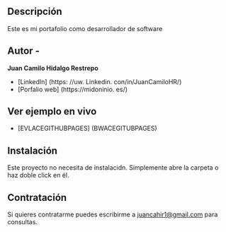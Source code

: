 ## Descripción

Este es mi portafolio como desarrollador de software

## Autor -
**Juan Camilo Hidalgo Restrepo**


* [LinkedIn] (https: //uw. Linkedin. con/in/JuanCamiloHR/)
* [Porfalio web] (https://midoninio. es/)

## Ver ejemplo en vivo

- [EVLACEGITHUBPAGES] (BWACEGITUBPAGES)

## Instalación
Este proyecto no necesita de instalacidn. Simplemente abre la carpeta o haz doble click en él.

## Contratación
Si quieres contratarme puedes escribirme a juancahir1@gmail.com para consultas.

